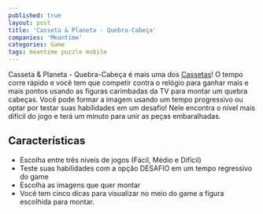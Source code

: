 ```yaml
---
published: true
layout: post
title: 'Casseta & Planeta - Quebra-Cabeça'
companies: 'Meantime'
categories: Game
tags: meantime puzzle mobile
---
```

Casseta & Planeta - Quebra-Cabeça é mais uma dos [Cassetas](http://www.casseta.com.br)! O tempo corre rápido e você tem que competir contra o relógio para ganhar mais e mais pontos usando as figuras carimbadas da TV para montar um quebra cabeças. Você pode formar a imagem usando um tempo progressivo ou optar por testar suas habilidades em um desafio! Nele encontra o nível mais difícil do jogo e terá um minuto para unir as peças embaralhadas.

## Características
* Escolha entre três níveis de jogos (Fácil, Médio e Difícil)
* Teste suas habilidades com a opção DESAFIO em um tempo regressivo do game
* Escolha as imagens que quer montar
* Você tem cinco dicas para visualizar no meio do game a figura escolhida para montar.